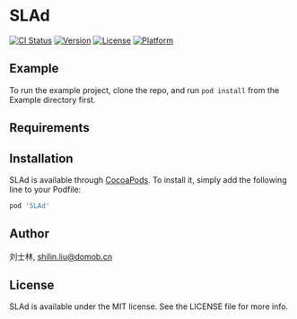 # SLAd

[![CI Status](https://img.shields.io/travis/刘士林/SLAd.svg?style=flat)](https://travis-ci.org/刘士林/SLAd)
[![Version](https://img.shields.io/cocoapods/v/SLAd.svg?style=flat)](https://cocoapods.org/pods/SLAd)
[![License](https://img.shields.io/cocoapods/l/SLAd.svg?style=flat)](https://cocoapods.org/pods/SLAd)
[![Platform](https://img.shields.io/cocoapods/p/SLAd.svg?style=flat)](https://cocoapods.org/pods/SLAd)

## Example

To run the example project, clone the repo, and run `pod install` from the Example directory first.

## Requirements

## Installation

SLAd is available through [CocoaPods](https://cocoapods.org). To install
it, simply add the following line to your Podfile:

```ruby
pod 'SLAd'
```

## Author

刘士林, shilin.liu@domob.cn

## License

SLAd is available under the MIT license. See the LICENSE file for more info.
